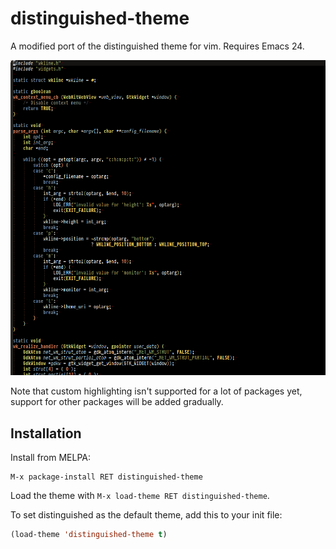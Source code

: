 # distinguished-theme

A modified port of the distinguished theme for vim. Requires Emacs 24.

[![Distinguished screenshot (C code)](screenshot.png)](screenshot.png)

Note that custom highlighting isn't supported for a lot of packages yet, support for
other packages will be added gradually.

## Installation

Install from MELPA:

```
M-x package-install RET distinguished-theme
```

Load the theme with `M-x load-theme RET distinguished-theme`.

To set distinguished as the default theme, add this to your init file:

```lisp
(load-theme 'distinguished-theme t)
```
